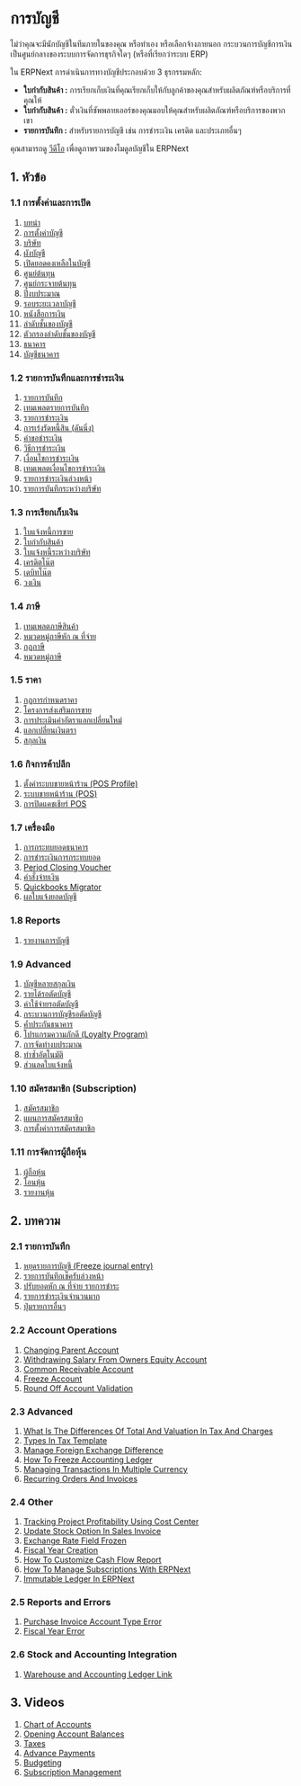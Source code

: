 <!-- add-breadcrumbs -->
# การบัญชี
ไม่ว่าคุณจะมีนักบัญชีในทีมภายในของคุณ หรือทำเอง หรือเลือกจ้างภายนอก กระบวนการบัญชีการเงินเป็นศูนย์กลางของระบบการจัดการธุรกิจใดๆ (หรือที่เรียกว่าระบบ ERP)

ใน ERPNext การดำเนินการทางบัญชีประกอบด้วย 3 ธุรกรรมหลัก:

 * **ใบกำกับสินค้า :** การเรียกเก็บเงินที่คุณเรียกเก็บให้กับลูกค้าของคุณสำหรับผลิตภัณฑ์หรือบริการที่คุณให้
* **ใบกำกับสินค้า :** ตั๋วเงินที่ซัพพลายเออร์ของคุณมอบให้คุณสำหรับผลิตภัณฑ์หรือบริการของพวกเขา
* **รายการบันทึก :** สำหรับรายการบัญชี เช่น การชำระเงิน เครดิต และประเภทอื่นๆ

คุณสามารถดู [วีดีโอ](https://www.youtube.com/watch?v=5wjollWN0OA) เพื่อดูภาพรวมของโมดูลบัญชีใน ERPNext

## 1. หัวข้อ

### 1.1 การตั้งค่าและการเปิด
1. [บทนำ ](/docs/user/manual/th/accounts/accounting-entries)
1. [การตั้งค่าบัญชี](/docs/user/manual/th/accounts/accounts-settings)
1. [บริษัท](/docs/user/manual/th/setting-up/company-setup)
1. [ผังบัญชี](/docs/user/manual/th/accounts/chart-of-accounts)
1. [เปิดยอดคงเหลือในบัญชี](/docs/user/manual/th/accounts/opening-balance)
1. [ศูนย์ต้นทุน](/docs/user/manual/th/accounts/cost-center)
1. [ศูนย์กระจายต้นทุน](/docs/user/manual/th/accounts/distributed-cost-center)
1. [ปีงบประมาณ](/docs/user/manual/th/accounts/fiscal-year)
1. [รอบระยะเวลาบัญชี](/docs/user/manual/th/accounts/accounting-period)
1. [หนังสือการเงิน](/docs/user/manual/th/accounts/finance-book)
1. [ลำดับชั้นของบัญชี](/docs/user/manual/th/accounts/accounting-dimensions)
1. [ตัวกรองลำดับชั้นของบัญชี](/docs/user/manual/th/accounts/accounting-dimension-filter)
1. [ธนาคาร](/docs/user/manual/th/accounts/bank)
1. [บัญชีธนาคาร](/docs/user/manual/th/accounts/bank-account)
<!-- (in development) 1. [Bank Transaction](/docs/user/manual/th/accounts/bank-transaction) -->

### 1.2 รายการบันทึกและการชำระเงิน
1. [รายการบันทึก](/docs/user/manual/th/accounts/journal-entry)
1. [เทมเพลตรายการบันทึก](/docs/user/manual/th/accounts/journal-entry-template)
1. [รายการชำระเงิน](/docs/user/manual/th/accounts/payment-entry)
1. [การเร่งรัดหนี้สิน (ดันนิ่ง)](/docs/user/manual/th/accounts/dunning)
1. [คำขอชำระเงิน](/docs/user/manual/th/accounts/payment-request)
1. [วิธีการชำระเงิน](/docs/user/manual/th/accounts/mode-of-payment)
1. [เงื่อนไขการชำระเงิน](/docs/user/manual/th/accounts/payment-terms)
1. [เทมเพลตเงื่อนไขการชำระเงิน](/docs/user/manual/th/accounts/payment-terms-template)
1. [รายการชำระเงินล่วงหน้า](/docs/user/manual/th/accounts/advance-payment-entry)
1. [รายการบันทึกระหว่างบริษัท](/docs/user/manual/th/accounts/inter-company-journal-entry)

### 1.3 การเรียกเก็บเงิน
1. [ใบแจ้งหนี้การขาย](/docs/user/manual/th/accounts/sales-invoice)
1. [ใบกำกับสินค้า](/docs/user/manual/th/accounts/purchase-invoice)
1. [ใบแจ้งหนี้ระหว่างบริษัท](/docs/user/manual/th/accounts/inter-company-invoices)
1. [เครดิตโน๊ต](/docs/user/manual/th/accounts/credit-note)
1. [เดบิทโน๊ต](/docs/user/manual/th/accounts/debit-note)
1. [วงเงิน](/docs/user/manual/th/accounts/credit-limit)

### 1.4 ภาษี
1. [เทมเพลตภาษีสินค้า](/docs/user/manual/th/accounts/item-tax-template)
1. [หมวดหมู่ภาษีหัก ณ ที่จ่าย](/docs/user/manual/th/accounts/tax-withholding-category)
1. [กฎภาษี](/docs/user/manual/th/accounts/tax-rule)
1. [หมวดหมู่ภาษี](/docs/user/manual/th/accounts/tax-category)

### 1.5 ราคา
1. [กฎการกำหนดราคา](/docs/user/manual/th/accounts/pricing-rule)
1. [โครงการส่งเสริมการขาย](/docs/user/manual/th/accounts/promotional-scheme)
1. [การประเมินค่าอัตราแลกเปลี่ยนใหม่](/docs/user/manual/th/accounts/exchange-rate-revaluation)
1. [แลกเปลี่ยนเงินตรา](/docs/user/manual/th/accounts/currency-exchange)
1. [สกุลเงิน](/docs/user/manual/th/accounts/currency)

### 1.6 กิจการค้าปลีก
1. [ตั้งค่าระบบขายหน้าร้าน (POS Profile)](/docs/user/manual/th/accounts/pos-profile)
1. [ระบบขายหน้าร้าน (POS)](/docs/user/manual/th/accounts/point-of-sales)
1. [การปิดแคชเชียร์ POS](/docs/user/manual/th/accounts/pos-cashier-closing)

### 1.7 เครื่องมือ
1. [การกระทบยอดธนาคาร](/docs/user/manual/th/accounts/bank-reconciliation)
1. [การชำระเงินการกระทบยอด](/docs/user/manual/th/accounts/payment-reconciliation)
1. [Period Closing Voucher](/docs/user/manual/th/accounts/period-closing-voucher)
1. [คำสั่งจ่ายเงิน](/docs/user/manual/th/accounts/payment-order)
1. [Quickbooks Migrator](/docs/user/manual/th/accounts/quickbooks-migrator)
1. [ผลใบแจ้งยอดบัญชี](/docs/user/manual/th/accounts/process-statement-of-accounts)

### 1.8 Reports
1. [รายงานการบัญชี](/docs/user/manual/th/accounts/accounting-reports)

### 1.9 Advanced
1. [บัญชีหลายสกุลเงิน](/docs/user/manual/th/accounts/multi-currency-accounting)
1. [รายได้รอตัดบัญชี](/docs/user/manual/th/accounts/deferred-revenue)
1. [ค่าใช้จ่ายรอตัดบัญชี](/docs/user/manual/th/accounts/deferred-expense)
1. [กระบวนการบัญชีรอตัดบัญชี](/docs/user/manual/th/accounts/process-deferred-accounting)
1. [ค้ำประกันธนาคาร](/docs/user/manual/th/accounts/bank-guarantee)
1. [โปรแกรมความภักดี (Loyalty Program)](/docs/user/manual/th/accounts/loyalty-program)
1. [การจัดทำงบประมาณ](/docs/user/manual/th/accounts/budgeting)
1. [ทำซ้ำอัตโนมัติ](/docs/user/manual/th/automation/auto-repeat)
1. [ส่วนลดใบแจ้งหนี้](/docs/user/manual/th/accounts/invoice_discounting)

### 1.10 สมัครสมาชิก (Subscription)
1. [สมัครสมาชิก](/docs/user/manual/th/accounts/subscription)
1. [แผนการสมัครสมาชิก](/docs/user/manual/th/accounts/subscription-plan)
1. [การตั้งค่าการสมัครสมาชิก](/docs/user/manual/th/accounts/subscription-settings)

### 1.11 การจัดการผู้ถือหุ้น
1. [ผู้ถือหุ้น](/docs/user/manual/th/accounts/shareholder)
1. [โอนหุ้น](/docs/user/manual/th/accounts/share-transfer)
1. [รายงานหุ้น](/docs/user/manual/th/accounts/share-reports)

<!--### 1.12 GST
//1. [GST Setup](/docs/user/manual/th/regional/india/gst-setup)
//1. [GST Reminders](/docs/user/manual/th/regional/india/gst-reminders)
1. [GST 3B](/docs/user/manual/th/regional/india/gst-3b-report)
1. [Auto generating e-Way Bill](/docs/user/manual/th/regional/india/auto-generate-e-way-bill-JSON)
1. [Setup E-Invoicing](/docs/user/manual/th/regional/india/setup-e-invoicing)
1. [Lower Deduction Certificate](/docs/user/manual/th/regional/india/lower-deduction-certificate)-->

## 2. บทความ
### 2.1 รายการบันทึก
1. [หยุดรายการบัญชี (Freeze journal entry)](/docs/user/manual/th/accounts/articles/freeze-accounting-entries)
1. [รายการบันทึกเช็ครับล่วงหน้า](/docs/user/manual/th/accounts/articles/post-dated-cheque-entry)
1. [ปรับยอดหัก ณ ที่จ่าย รายการชำระ](/docs/user/manual/th/accounts/articles/adjust-withhold-amount-payment-entry)
1. [รายการชำระเงินจำนวนมาก](/docs/user/manual/th/accounts/articles/bulk-payment-entry)
1. [ปุ่มรายการอื่นๆ](/docs/user/manual/th/accounts/articles/difference-entry-button)

### 2.2 Account Operations
1. [Changing Parent Account](/docs/user/manual/th/accounts/articles/changing-parent-account)
1. [Withdrawing Salary From Owners Equity Account](/docs/user/manual/th/accounts/articles/withdrawing-salary-from-owners-equity-account)
1. [Common Receivable Account](/docs/user/manual/th/accounts/articles/common-receivable-account)
1. [Freeze Account](/docs/user/manual/th/accounts/articles/freeze-account)
1. [Round Off Account Validation](/docs/user/manual/th/accounts/articles/round-off-account-validation)

### 2.3 Advanced
1. [What Is The Differences Of Total And Valuation In Tax And Charges](/docs/user/manual/th/accounts/articles/what-is-the-differences-of-total-and-valuation-in-tax-and-charges)
1. [Types In Tax Template](/docs/user/manual/th/accounts/articles/types-in-tax-template)
1. [Manage Foreign Exchange Difference](/docs/user/manual/th/accounts/articles/manage-foreign-exchange-difference)
1. [How To Freeze Accounting Ledger](/docs/user/manual/th/accounts/articles/how-to-freeze-accounting-ledger)
1. [Managing Transactions In Multiple Currency](/docs/user/manual/th/accounts/articles/managing-transactions-in-multiple-currency)
1. [Recurring Orders And Invoices](/docs/user/manual/th/accounts/articles/recurring-orders-and-invoices)

### 2.4 Other
1. [Tracking Project Profitability Using Cost Center](/docs/user/manual/th/accounts/articles/tracking-project-profitability-using-cost-center)
1. [Update Stock Option In Sales Invoice](/docs/user/manual/th/accounts/articles/update-stock-option-in-sales-invoice)
1. [Exchange Rate Field Frozen](/docs/user/manual/th/accounts/articles/exchange-rate-field-frozen)
1. [Fiscal Year Creation](/docs/user/manual/th/accounts/articles/fiscal-year-creation)
1. [How To Customize Cash Flow Report](/docs/user/manual/th/accounts/articles/how-to-customise-cash-flow-report)
1. [How To Manage Subscriptions With ERPNext](/docs/user/manual/th/accounts/articles/how-to-manage-subscriptions-with-erpnext)
1. [Immutable Ledger In ERPNext](/docs/user/manual/th/accounts/articles/immutable-ledger-in-erpnext)

### 2.5 Reports and Errors
1. [Purchase Invoice Account Type Error](/docs/user/manual/th/accounts/articles/purchase-invoice-account-type-error)
1. [Fiscal Year Error](/docs/user/manual/th/accounts/articles/fiscal-year-error)

### 2.6 Stock and Accounting Integration
1. [Warehouse and Accounting Ledger Link](/docs/user/manual/th/accounts/articles/warehouse-ledger-link)

## 3. Videos
1. [Chart of Accounts](/docs/user/videos/learn/chart-of-accounts.html)
1. [Opening Account Balances](/docs/user/videos/learn/opening-account-balances.html)
1. [Taxes](/docs/user/videos/learn/taxes.html)
1. [Advance Payments](/docs/user/videos/learn/advance-payments.html)
1. [Budgeting](/docs/user/videos/learn/budgeting.html)
1. [Subscription Management](/docs/user/videos/learn/subscription.html)

